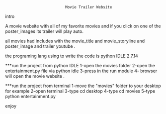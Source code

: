                                Movie Trailer Website

intro 

A movie website with all of my favorite movies and if you click on one of the poster_images its trailer will play auto.


all movies had includes with the movie_title and movie_storyline and poster_image and trailer youtube .


the programing lang using to write the code is python IDLE 2.7.14


***run the project from python IDLE
1-open the movies folder 
2-open the entertainment.py file via python idle 
3-press in the run module 
4- browser will open the movie website .

***run the project from terminal 
1-move the "movies" folder to your desktop for example 
2-open terminal 
3-type cd desktop 
4-type cd movies
5-type python entertainment.py 

enjoy 